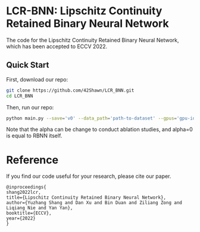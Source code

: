 # LCR-BNN: Lipschitz Continuity Retained Binary Neural Network
The code for the Lipschitz Continuity Retained Binary Neural Network, which has been accepted to ECCV 2022.
## Quick Start
First, download our repo:
```bash
git clone https://github.com/42Shawn/LCR_BNN.git
cd LCR_BNN
```
Then, run our repo:
```bash
python main.py --save='v0' --data_path='path-to-dataset' --gpus='gpu-id' --alpha=3.2
```
Note that the alpha can be change to conduct ablation studies, and alpha=0 is equal to RBNN itself.

# Reference
If you find our code useful for your research, please cite our paper.
```
@inproceedings{
shang2022lcr,
title={Lipschitz Continuity Retained Binary Neural Network},
author={Yuzhang Shang and Dan Xu and Bin Duan and Ziliang Zong and Liqiang Nie and Yan Yan},
booktitle={ECCV},
year={2022}
}
```
